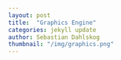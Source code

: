 ```yaml
---
layout: post
title:  "Graphics Engine"
categories: jekyll update
author: Sebastian Dahlskog
thumbnail: "/img/graphics.png"
---
```


